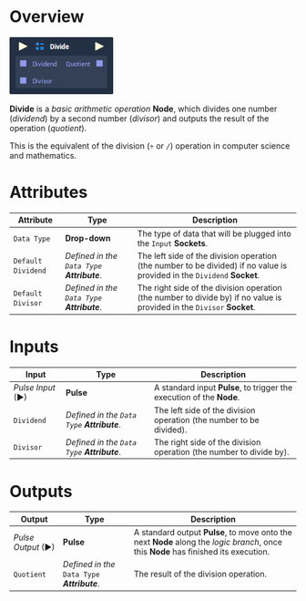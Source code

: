 # Overview

![](../../.gitbook/assets/node-divide.png)

**Divide** is a *basic arithmetic operation* **Node**, which divides one number (*dividend*) by a second number (*divisor*) and outputs the result of the operation (*quotient*).

This is the equivalent of the division (`÷` or `/`) operation in computer science and mathematics.

# Attributes

|Attribute|Type|Description|
|---|---|---|
|`Data Type`|**Drop-down**|The type of data that will be plugged into the `Input` **Sockets**.|
|`Default Dividend`|*Defined in the `Data Type` **Attribute***.|The left side of the division operation (the number to be divided) if no value is provided in the `Dividend` **Socket**.|
|`Default Divisor`|*Defined in the `Data Type` **Attribute***.|The right side of the division operation (the number to divide by) if no value is provided in the `Divisor` **Socket**.|

# Inputs

|Input|Type|Description|
|---|---|---|
|*Pulse Input* (►)|**Pulse**|A standard input **Pulse**, to trigger the execution of the **Node**.|
|`Dividend`|*Defined in the `Data Type` **Attribute***.|The left side of the division operation (the number to be divided).|
|`Divisor`|*Defined in the `Data Type` **Attribute***.|The right side of the division operation (the number to divide by).|

# Outputs

|Output|Type|Description|
|---|---|---|
|*Pulse Output* (►)|**Pulse**|A standard output **Pulse**, to move onto the next **Node** along the *logic branch*, once this **Node** has finished its execution.|
|`Quotient`|*Defined in the* `Data Type` ***Attribute***.|The result of the division operation.|